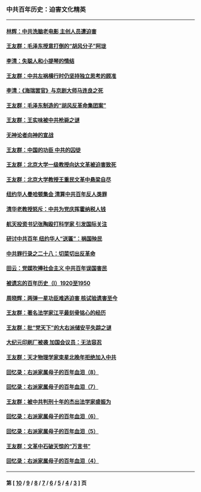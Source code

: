 ### 中共百年历史：迫害文化精英
---
#### [林辉：中共洗脑老电影 主创人员遭迫害](../../pages/nf1176111/n13699437.md?04250430) 
#### [王友群：毛泽东授意打倒的“胡风分子”阿垅](../../pages/nf1176111/n13592541.md?04250430) 
#### [李清：失聪人和小提琴的情结](../../pages/nf1176111/n13459280.md?04250430) 
#### [王友群：中共左祸横行时仍坚持独立思考的顾准](../../pages/nf1176111/n13444722.md?04250430) 
#### [李清：《海瑞罢官》与京剧大师马连良之死](../../pages/nf1176111/n13412316.md?04250430) 
#### [王友群：毛泽东制造的“胡风反革命集团案”](../../pages/nf1176111/n13324909.md?04250430) 
#### [王友群：王实味被中共枪毙之谜](../../pages/nf1176111/n13307502.md?04250430) 
#### [无神论者向神的宣战](../../pages/nf1176111/n13281535.md?04250430) 
#### [王友群：中国的功臣 中共的囚徒](../../pages/nf1176111/n13291790.md?04250430) 
#### [王友群：北京大学一级教授向达文革被迫害致死](../../pages/nf1176111/n13150966.md?04250430) 
#### [王友群：北京大学教授王重民文革中悬梁自尽](../../pages/nf1176111/n13084645.md?04250430) 
#### [纽约华人曼哈顿集会 清算中共百年反人类罪](../../pages/nf1176111/n13084157.md?04250430) 
#### [清华老教授怒斥：中共为党庆挥霍纳税人钱](../../pages/nf1176111/n13071430.md?04250430) 
#### [航天投资书记张陶殴打科学家 引发国际关注](../../pages/nf1176111/n13069132.md?04250430) 
#### [研讨中共百年 纽约华人“送匾”：祸国殃民](../../pages/nf1176111/n13057367.md?04250430) 
#### [中共罪行录之二十八：切菜切出反革命](../../pages/nf1176111/n13030600.md?04250430) 
#### [田云：党媒吹捧社会主义 中共百年误国害民](../../pages/nf1176111/n13006682.md?04250430) 
#### [被遗忘的百年历史（I）1920至1950](../../pages/nf1176111/n12986411.md?04250430) 
#### [周晓辉：两弹一星功臣难逃迫害 核试验遗害至今](../../pages/nf1176111/n12974997.md?04250430) 
#### [王友群：著名法学家江平最刻骨铭心的经历](../../pages/nf1176111/n12970787.md?04250430) 
#### [王友群：批“党天下”的大右派储安平失踪之谜](../../pages/nf1176111/n12954229.md?04250430) 
#### [大纪元印刷厂被袭 加国会议员：无法容忍](../../pages/nf1176111/n12883028.md?04250430) 
#### [王友群：天才物理学家束星北晚年拒绝加入中共](../../pages/nf1176111/n12792913.md?04250430) 
#### [回忆录：右派家属母子的百年血泪（8）](../../pages/nf1176111/n12706196.md?04250430) 
#### [回忆录：右派家属母子的百年血泪（7）](../../pages/nf1176111/n12706191.md?04250430) 
#### [王友群：被中共判刑十年的杰出法学家盛振为](../../pages/nf1176111/n12706141.md?04250430) 
#### [回忆录：右派家属母子的百年血泪（6）](../../pages/nf1176111/n12698863.md?04250430) 
#### [回忆录：右派家属母子的百年血泪（5）](../../pages/nf1176111/n12692515.md?04250430) 
#### [王友群：文革中石破天惊的“万言书”](../../pages/nf1176111/n12690994.md?04250430) 
#### [回忆录：右派家属母子的百年血泪（4）](../../pages/nf1176111/n12686410.md?04250430) 

---
#### 第 [ [10](./10.md?04250430) / [9](./9.md?04250430) / [8](./8.md?04250430) / [7](./7.md?04250430) / [6](./6.md?04250430) / [5](./5.md?04250430) / [4](./4.md?04250430) / [3](./3.md?04250430) ] 页
